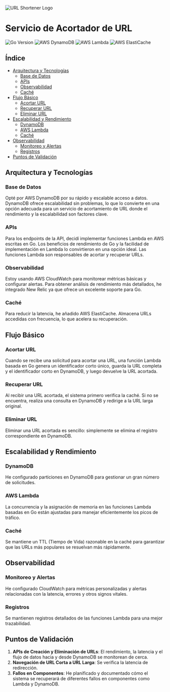 ![URL Shortener Logo](https://i.ibb.co/vhqhf7f/DALL-E-2023-10-20-14-25-21-Illustration-with-a-yellow-background-showing-a-digital-hand-pressing-a-S.png)

# Servicio de Acortador de URL

![Go Version](https://img.shields.io/badge/Go-1.17-blue)
![AWS DynamoDB](https://img.shields.io/badge/AWS-DynamoDB-orange)
![AWS Lambda](https://img.shields.io/badge/AWS-Lambda-green)
![AWS ElastiCache](https://img.shields.io/badge/AWS-ElastiCache-red)

## Índice

- [Arquitectura y Tecnologías](#arquitectura-y-tecnologías)
  - [Base de Datos](#base-de-datos)
  - [APIs](#apis)
  - [Observabilidad](#observabilidad)
  - [Caché](#caché)
- [Flujo Básico](#flujo-básico)
  - [Acortar URL](#acortar-url)
  - [Recuperar URL](#recuperar-url)
  - [Eliminar URL](#eliminar-url)
- [Escalabilidad y Rendimiento](#escalabilidad-y-rendimiento)
  - [DynamoDB](#dynamodb)
  - [AWS Lambda](#aws-lambda)
  - [Caché](#caché-1)
- [Observabilidad](#observabilidad-1)
  - [Monitoreo y Alertas](#monitoreo-y-alertas)
  - [Registros](#registros)
- [Puntos de Validación](#puntos-de-validación)

## Arquitectura y Tecnologías

### Base de Datos
Opté por AWS DynamoDB por su rápido y escalable acceso a datos. DynamoDB ofrece escalabilidad sin problemas, lo que lo convierte en una opción adecuada para un servicio de acortamiento de URL donde el rendimiento y la escalabilidad son factores clave.

### APIs
Para los endpoints de la API, decidí implementar funciones Lambda en AWS escritas en Go. Los beneficios de rendimiento de Go y la facilidad de implementación en Lambda lo convirtieron en una opción ideal. Las funciones Lambda son responsables de acortar y recuperar URLs.

### Observabilidad
Estoy usando AWS CloudWatch para monitorear métricas básicas y configurar alertas. Para obtener análisis de rendimiento más detallados, he integrado New Relic ya que ofrece un excelente soporte para Go.

### Caché
Para reducir la latencia, he añadido AWS ElastiCache. Almacena URLs accedidas con frecuencia, lo que acelera su recuperación.

## Flujo Básico

### Acortar URL
Cuando se recibe una solicitud para acortar una URL, una función Lambda basada en Go genera un identificador corto único, guarda la URL completa y el identificador corto en DynamoDB, y luego devuelve la URL acortada.

### Recuperar URL
Al recibir una URL acortada, el sistema primero verifica la caché. Si no se encuentra, realiza una consulta en DynamoDB y redirige a la URL larga original.

### Eliminar URL
Eliminar una URL acortada es sencillo: simplemente se elimina el registro correspondiente en DynamoDB.

## Escalabilidad y Rendimiento

### DynamoDB
He configurado particiones en DynamoDB para gestionar un gran número de solicitudes.

### AWS Lambda
La concurrencia y la asignación de memoria en las funciones Lambda basadas en Go están ajustadas para manejar eficientemente los picos de tráfico.

### Caché
Se mantiene un TTL (Tiempo de Vida) razonable en la caché para garantizar que las URLs más populares se resuelvan más rápidamente.

## Observabilidad

### Monitoreo y Alertas
He configurado CloudWatch para métricas personalizadas y alertas relacionadas con la latencia, errores y otros signos vitales.

### Registros
Se mantienen registros detallados de las funciones Lambda para una mejor trazabilidad.

## Puntos de Validación

1. **APIs de Creación y Eliminación de URLs**: El rendimiento, la latencia y el flujo de datos hacia y desde DynamoDB se monitorean de cerca.
2. **Navegación de URL Corta a URL Larga**: Se verifica la latencia de redirección.
3. **Fallos en Componentes**: He planificado y documentado cómo el sistema se recuperará de diferentes fallos en componentes como Lambda y DynamoDB.
